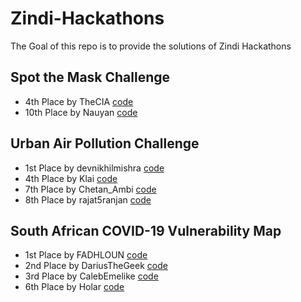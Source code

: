 # Zindi-Hackathons
The Goal of this repo is to provide the solutions of Zindi Hackathons


## Spot the Mask Challenge
- 4th Place by TheCIA [code](https://github.com/NazarioR9/Spot-the-Mask-challenge-4th-Place)
- 10th Place by Nauyan [code](https://github.com/nauyan/ZindiWeekends_SpotTheMaskChallenge)

## Urban Air Pollution Challenge
- 1st Place by devnikhilmishra [code](https://github.com/nikhilmishradevelop/zindi-winning-solutions)
- 4th Place by Klai [code](https://github.com/Klaimohelmi/Urban-Air-Pollution-Challenge-by-ZindiWeekendz)
- 7th Place by Chetan_Ambi [code](https://github.com/chetanambi/Zindi-Solutions/tree/master/Urban-Air-Pollution-Challenge)
- 8th Place by rajat5ranjan [code](https://github.com/rajat5ranjan/Zindi-Solutions)


##  South African COVID-19 Vulnerability Map
- 1st Place by FADHLOUN [code](https://github.com/FADHLOUN-Y/1ST-PLACE-South-African-COVID-19-Vulnerability-Map-Hackathon?fbclid=IwAR2hhkLuG0IrQQrW6QH_LzTlrCQ1DO-9knPxQ7-bqi5MFSbFW-H-WCV5TzI)
- 2nd Place by DariusTheGeek [code](https://github.com/DariusTheGeek/Position_2_solution_for_the__African-COVID-19__zindi_hackathon)
- 3rd Place by CalebEmelike [code](https://github.com/CalebEmelike/3rd-Position-solution_for_the__African-COVID-19__zindi_hackathon)
- 6th Place by Holar [code](https://github.com/horlar1/Zindi-SA-Hack)

